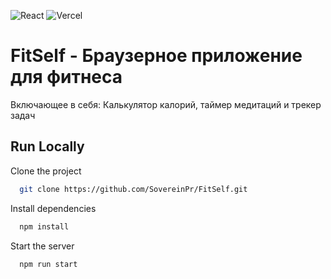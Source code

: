 ![React](https://img.shields.io/badge/React-20232A?style=for-the-badge&logo=react&logoColor=#292c33)
![Vercel](https://img.shields.io/badge/Vercel-000000?style=for-the-badge&logo=vercel&logoColor=#292c33)
# FitSelf - Браузерное приложение для фитнеса
Включающее в себя: Калькулятор калорий, таймер медитаций и трекер задач

## Run Locally
Clone the project
```bash
  git clone https://github.com/SovereinPr/FitSelf.git
```
Install dependencies
```bash
  npm install
```
Start the server
```bash
  npm run start
```

